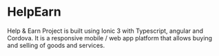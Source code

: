 # HelpEarn
 
Help & Earn Project is built using Ionic 3 with Typescript, angular and Cordova.
It is a responsive mobile / web app platform that allows buying and selling of goods and services.
